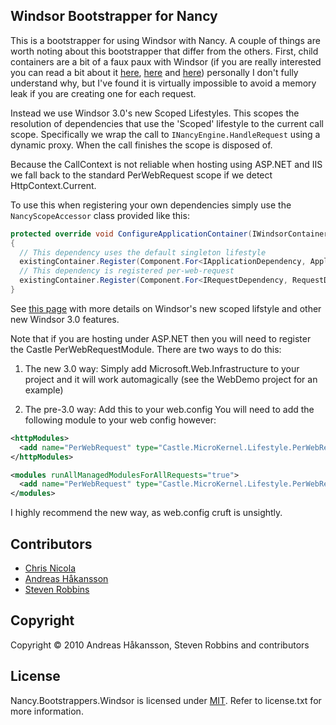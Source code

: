 ## Windsor Bootstrapper for Nancy

This is a bootstrapper for using Windsor with Nancy.  A couple of things are worth noting about this bootstrapper that differ from the others.  First, child containers are a bit of a faux paux with Windsor (if you are really interested you can read a bit about it [here][1], [here][2] and [here][3]) personally I don't fully understand why, but I've found it is virtually impossible to avoid a memory leak if you are creating one for each request.

Instead we use Windsor 3.0's new Scoped Lifestyles. This scopes the resolution of dependencies that use the 'Scoped' lifestyle to the current call scope. Specifically we wrap the call to `INancyEngine.HandleRequest` using a dynamic proxy. When the call finishes the scope is disposed of.

Because the CallContext is not reliable when hosting using ASP.NET and IIS we fall back to the standard PerWebRequest scope if we detect HttpContext.Current. 

To use this when registering your own dependencies simply use the `NancyScopeAccessor` class provided like this:

```csharp
protected override void ConfigureApplicationContainer(IWindsorContainer existingContainer)
{
  // This dependency uses the default singleton lifestyle
  existingContainer.Register(Component.For<IApplicationDependency, ApplicationDependencyClass>());
  // This dependency is registered per-web-request
  existingContainer.Register(Component.For<IRequestDependency, RequestDependencyClass>().LifestyleScoped<NancyPerWebRequestScopeAccessor>());
}
```

See [this page][4] with more details on Windsor's new scoped lifstyle and other new Windsor 3.0 features.

Note that if you are hosting under ASP.NET then you will need to register the Castle PerWebRequestModule. There are two ways to do this:

1. The new 3.0 way: Simply add Microsoft.Web.Infrastructure to your project and it will work automagically (see the WebDemo project for an example)

2. The pre-3.0 way: Add this to your web.config
You will need to add the following module to your web config however:

```xml
<httpModules>
  <add name="PerWebRequest" type="Castle.MicroKernel.Lifestyle.PerWebRequestLifestyleModule" />
</httpModules>

<modules runAllManagedModulesForAllRequests="true">
  <add name="PerWebRequest" type="Castle.MicroKernel.Lifestyle.PerWebRequestLifestyleModule" />
</modules>
```

I highly recommend the new way, as web.config cruft is unsightly.

[1]:http://hammett.castleproject.org/?p=296
[2]:http://kozmic.pl/2010/06/01/castle-windsor-and-child-containers/
[3]:http://kozmic.pl/2010/06/02/castle-windsor-and-child-containers-reloaded/
[4]:http://docs.castleproject.org/Windsor.Whats-New-In-Windsor-3.ashx

## Contributors

* [Chris Nicola](http://github.com/lucisferre)
* [Andreas Håkansson](http://github.com/thecodejunkie)
* [Steven Robbins](http://github.com/grumpydev)

## Copyright

Copyright © 2010 Andreas Håkansson, Steven Robbins and contributors

## License

Nancy.Bootstrappers.Windsor is licensed under [MIT](http://www.opensource.org/licenses/mit-license.php "Read more about the MIT license form"). Refer to license.txt for more information.
